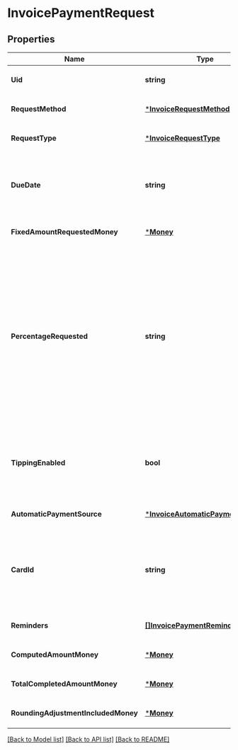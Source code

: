 # InvoicePaymentRequest

## Properties
Name | Type | Description | Notes
------------ | ------------- | ------------- | -------------
**Uid** | **string** | The Square-generated ID of the payment request in an [invoice](#type-invoice). | [optional] [default to null]
**RequestMethod** | [***InvoiceRequestMethod**](InvoiceRequestMethod.md) |  | [optional] [default to null]
**RequestType** | [***InvoiceRequestType**](InvoiceRequestType.md) |  | [optional] [default to null]
**DueDate** | **string** | The due date (in the invoice location&#x27;s time zone) for the payment request, in &#x60;YYYY-MM-DD&#x60; format.  After this date, the invoice becomes overdue. This field is required to create a payment request. | [optional] [default to null]
**FixedAmountRequestedMoney** | [***Money**](Money.md) |  | [optional] [default to null]
**PercentageRequested** | **string** | Specifies the amount for the payment request in percentage:  - When the payment &#x60;request_type&#x60; is &#x60;DEPOSIT&#x60;, it is the percentage of the order total amount. - When the payment &#x60;request_type&#x60; is &#x60;INSTALLMENT&#x60;, it is the percentage of the order total less  the deposit, if requested. The sum of the &#x60;percentage_requested&#x60; in all installment  payment requests must be equal to 100.  You cannot specify this when the payment &#x60;request_type&#x60; is &#x60;BALANCE&#x60; or when the  payment request specifies the &#x60;fixed_amount_requested_money&#x60; field. | [optional] [default to null]
**TippingEnabled** | **bool** | If set to true, the Square-hosted invoice page (the &#x60;public_url&#x60; field of the invoice)  provides a place for the customer to pay a tip.   This field is allowed only on the final payment request   and the payment &#x60;request_type&#x60; must be &#x60;BALANCE&#x60; or &#x60;INSTALLMENT&#x60;. | [optional] [default to null]
**AutomaticPaymentSource** | [***InvoiceAutomaticPaymentSource**](InvoiceAutomaticPaymentSource.md) |  | [optional] [default to null]
**CardId** | **string** | The ID of the card on file to charge for the payment request. To get the customer’s card on file, use the &#x60;customer_id&#x60; of the invoice recipient to call [RetrieveCustomer](#endpoint-Customers-RetrieveCustomer) in the Customers API. Then, get the ID of the target card from the &#x60;cards&#x60; field in the response. | [optional] [default to null]
**Reminders** | [**[]InvoicePaymentReminder**](InvoicePaymentReminder.md) | A list of one or more reminders to send for the payment request. | [optional] [default to null]
**ComputedAmountMoney** | [***Money**](Money.md) |  | [optional] [default to null]
**TotalCompletedAmountMoney** | [***Money**](Money.md) |  | [optional] [default to null]
**RoundingAdjustmentIncludedMoney** | [***Money**](Money.md) |  | [optional] [default to null]

[[Back to Model list]](../README.md#documentation-for-models) [[Back to API list]](../README.md#documentation-for-api-endpoints) [[Back to README]](../README.md)

